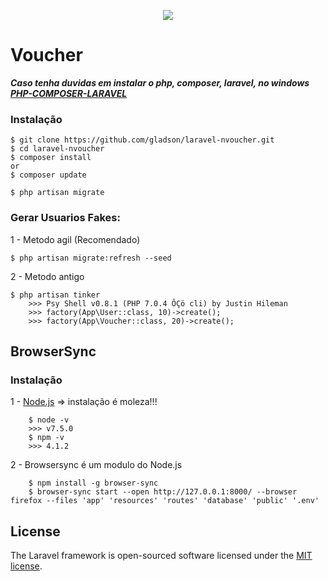<p align="center"><img src="https://laravel.com/assets/img/components/logo-laravel.svg"></p>

# Voucher

***Caso tenha duvidas em instalar o php, composer, laravel, no windows [PHP-COMPOSER-LARAVEL](https://gist.github.com/gladson/bfd863cb88d66f84b2fde8929265553a#file-composer_laravel-md)***

### Instalação

```shell
$ git clone https://github.com/gladson/laravel-nvoucher.git
$ cd laravel-nvoucher
$ composer install
or
$ composer update

$ php artisan migrate
```

### Gerar Usuarios Fakes:

1 - Metodo agil (Recomendado)

```shell
$ php artisan migrate:refresh --seed
```

2 - Metodo antigo

```shell
$ php artisan tinker
	>>> Psy Shell v0.8.1 (PHP 7.0.4 ÔÇö cli) by Justin Hileman
	>>> factory(App\User::class, 10)->create();
	>>> factory(App\Voucher::class, 20)->create();
```

## BrowserSync

### Instalação

1 - [Node.js](https://nodejs.org/en/) => instalação é moleza!!!

```shell
	$ node -v
	>>> v7.5.0
	$ npm -v
	>>> 4.1.2
```

2 - Browsersync é um modulo do Node.js

```shell
	$ npm install -g browser-sync
	$ browser-sync start --open http://127.0.0.1:8000/ --browser firefox --files 'app' 'resources' 'routes' 'database' 'public' '.env'
```

## License

The Laravel framework is open-sourced software licensed under the [MIT license](http://opensource.org/licenses/MIT).